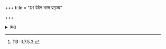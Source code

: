 +++
title = "01 वेदेन भस्म प्रमृज्य"

+++

<details><summary>थिते</summary>

1. having removed the ashes sticking to it by means of the Veda (grass-brush), with tasmin sīdāmr̥te patitiṣṭha...[^1] (the Adhvaryu) places it in the pan.  

[^1]: TB III.7.5.3.
</details>
